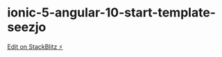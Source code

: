 # ionic-5-angular-10-start-template-seezjo

[Edit on StackBlitz ⚡️](https://stackblitz.com/edit/ionic-5-angular-10-start-template-seezjo)